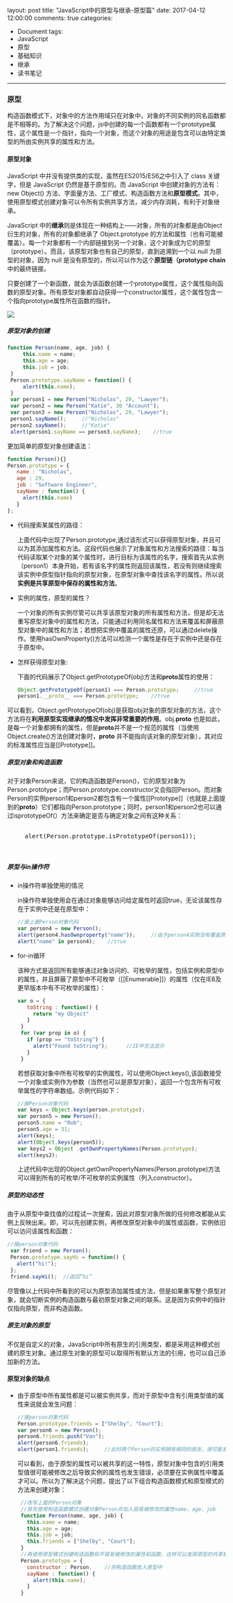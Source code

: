 layout: post
title: "JavaScript中的原型与继承-原型篇"
date: 2017-04-12 12:00:00
comments: true
categories: 
- Document
tags:
- JavaScript
- 原型
- 基础知识
- 继承
- 读书笔记
---

### 原型

构造函数模式下，对象中的方法作用域只在对象中，对象的不同实例的同名函数都是不相等的。为了解决这个问题，js中创建的每一个函数都有一个prototype属性，这个属性是一个指针，指向一个对象，而这个对象的用途是包含可以由特定类型的所由实例共享的属性和方法。

<!-- more -->

#### 原型对象

JavaScript 中并没有提供类的实现，虽然在ES2015/ES6之中引入了 class 关键字，但是 JavaScript 仍然是基于原型的。而 JavaScript 中创建对象的方法有：new Object() 方法、字面量方法、工厂模式、构造函数方法和**原型模式**。其中，使用原型模式创建对象可以令所有实例共享方法，减少内存消耗，有利于对象继承。

JavaScript 中的**继承**则是体现在一种结构上——对象，所有的对象都是由Object衍生的对象，所有的对象都继承了 Object.prototype 的方法和属性（也有可能被覆盖）。每一个对象都有一个内部链接到另一个对象，这个对象成为它的原型（prototype）。而且，该原型对象也有自己的原型，直到追溯到一个以 null 为原型的对象，因为 null 是没有原型的，所以可以作为这个**原型链（prototype chain**中的最终链接。

只要创建了一个新函数，就会为该函数创建一个prototype属性，这个属性指向函数的原型对象。所有原型对象都自动获得一个constructor属性，这个属性包含一个指向prototype属性所在函数的指针。

![](https://img.alicdn.com/imgextra/i4/O1CN01EtwJ2z1ekpSHFw3CL_!!6000000003910-2-tps-880-359.png)

##### 原型对象的创建

```javascript
function Person(name, age, job) { 
     this.name = name; 
     this.age = age; 
     this.job = job; 
 } 
 Person.prototype.sayName = function() { 
     alert(this.name); 
 } 
 var person1 = new Person("Nicholas", 29, "Lawyer"); 
 var person2 = new Person("Katie", 30 "Account"); 
 var person3 = new Person("Nicholas", 29, "Lawyer"); 
 person1.sayName();     //"Nicholas" 
 person2.sayName();     //"Katie"
 alert(person1.sayName == person3.sayName);    //true 
```

更加简单的原型对象创建语法：

```javascript
function Person(){}
Person.prototype = { 
   name : "Nicholas", 
   age : 29, 
   job : "Software Engineer", 
   sayName : function() { 
     alert(this.name) 
   } 
}; 
```

* 代码搜索某属性的路径：

    上面代码中出现了Person.prototype,通过该形式可以获得原型对象，并且可以为其添加属性和方法。这段代码也展示了对象属性和方法搜索的路径：每当代码读取某个对象的某个属性时，进行目标为该属性的名字，搜索首先从实例（person1）本身开始，若有该名字的属性则返回该属性，若没有则继续搜索该实例中原型指针指向的原型对象，在原型对象中查找该名字的属性。所以说**实例是共享原型中保存的属性和方法**。

* 实例的属性，原型的属性？

    一个对象的所有实例尽管可以共享该原型对象的所有属性和方法，但是却无法重写原型对象中的属性和方法，只能通过利用同名属性和方法来覆盖和屏蔽原型对象中的属性和方法；若想把实例中覆盖的属性还原，可以通过delete操作。使用hasOwnProperty()方法可以检测一个属性是存在于实例中还是存在于原型中。

* 怎样获得原型对象:
    
    下面的代码展示了Object.getPrototypeOf(obj)方法和**proto**属性的使用：
    
    ```javascript
    Object.getPrototypeOf(person1) === Person.prototype;     //true 
    person1.__proto__ === Person.prototype;    //true 
    ```

可以看到，Object.getPrototypeOf(obj)是获取obj对象的原型对象的方法，这个方法将在**利用原型实现继承的情况中发挥非常重要的作用**。obj.**proto** 也是如此，是每一个对象都拥有的属性，但是**proto**并不是一个规范的属性（当使用Object.create()方法创建对象时，**proto** 并不能指向该对象的原型对象），其对应的标准属性应当是[[Prototype]]。

##### 原型对象和构造函数

对于对象Person来说，它的构造函数是Person()，它的原型对象为Person.prototype；而Person.prototype.constructor又会指回Person。而对象Person的实例person1和person2都包含有一个属性[[Prototype]]（也就是上面提到的**proto**）它们都指向Person.prototype；同时，person1和person2也可以通过isprototypeOf(）方法来确定是否与确定对象之间有这种关系：

<figure class="highlight javascript">

<pre>

<div class="line">alert(Person.prototype.isPrototypeOf(person1));    <span class="comment">//true</span></div>

</pre>

</figure>

##### 原型与in操作符

*   in操作符单独使用的情况

    in操作符单独使用会在通过对象能够访问给定属性时返回true，无论该属性存在于实例中还是在原型中：

    ```javascript
    //接上面Person对象代码 
    var person4 = new Person(); 
    alert(person4.hasOwnproperty("name"));     //由于person4实例没有覆盖原型中的name所以返回false 
    alert("name" in person4);    //true 
    ```

*   for-in循环

    该种方式是返回所有能够通过对象访问的、可枚举的属性，包括实例和原型中的属性，并且屏蔽了原型中不可枚举（[[Enumerable]]）的属性（仅在IE8及更早版本中有不可枚举的属性）：

    ```javascript
    var o = { 
       toString : function() { 
         return "my Object" 
       } 
     } 
     for (var prop in o) { 
       if (prop == "toString") { 
         alert("Found toString");      //IE中无法显示 
       } 
     }     
    ```

    若想获取对象中所有可枚举的实例属性，可以使用Object.keys(),该函数接受一个对象或实例作为参数（当然也可以是原型对象），返回一个包含所有可枚举属性的字符串数组。示例代码如下：

    ```javascript
    //接Person对象代码 
    var keys = Object.keys(person.prototype); 
    var person5 = new Person(); 
    person5.name = "Rob"; 
    person5.age = 31; 
    alert(keys); 
    alert(Object.keys(person5)); 
    var keys2 = Object .getOwnPropertyNames(Person.prototype);     
    alert(keys2); 
    ```

    上述代码中出现的Object.getOwnPropertyNames(Person.prototype)方法可以得到所有的可枚举/不可枚举的实例属性（列入constructor）。

##### 原型的动态性

由于从原型中查找值的过程试一次搜索，因此对原型对象所做的任何修改都能从实例上反映出来。即，可以先创建实例，再修改原型对象中的属性或函数，实例依旧可以访问该属性和函数：

```javascript
//接person对象代码 
 var friend = new Person(); 
 Person.prototype.sayHi = function() { 
   alert("hi!"); 
 }; 
 friend.sayHi();  //返回”hi” 
```

尽管像以上代码中所看到的可以为原型添加属性或方法，但是如果重写整个原型对象，就会切断实例的构造函数与最初原型对象之间的联系。这是因为实例中的指针仅指向原型，而非构造函数。

##### 原生对象的原型

不仅是自定义的对象，JavaScript中所有原生的引用类型，都是采用这种模式创建的原生对象。通过原生对象的原型可以取得所有默认方法的引用，也可以自己添加新的方法。

#### 原型对象的缺点

*   由于原型中所有属性都是可以被实例共享，而对于原型中含有引用类型值的属性来说就会发生问题：

    ```javascript
    //接person对象代码 
    Person.prototype.friends = ["Shelby", "Court"]; 
    var person6 = new Person(); 
    person6.friends.push("Van"); 
    alert(person6.friends); 
    alert(person1.friends);     //此时两个Person的实例拥有相同的朋友，很可能发生错误 
    ```

    可以看到，由于原型的属性可以被共享的这一特性，原型对象中包含的引用类型值很可能被修改之后导致实例的属性也发生错误，必须要在实例属性中覆盖才可以。所以为了解决这个问题，提出了以下组合构造函数模式和原型模式的方法来创建对象：

    ```javascript
     //改写上面的Person对象 
     //首先使用构造函数模式创建对象Person并加入容易被修改的属性name，age，job 
     function Person(name, age, job) { 
       this.name = name; 
       this.age = age; 
       this.job = job; 
       this.friends = ["Shelby", "Court"]; 
     } 
     //再使用原型模式创建构造函数和不容易被修改的属性和函数，这样可以发挥原型的共享机制并减少内存消耗 
     Person.prototype = { 
       constructor : Person,    //将构造函数放入原型中 
       sayName : function() { 
         alert(this.name); 
       } 
     }
    ```